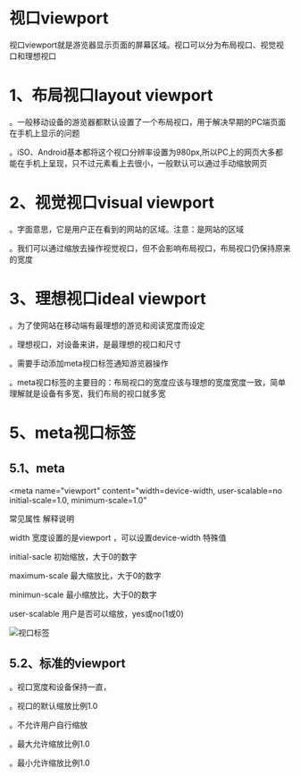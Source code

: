 # 视口viewport

视口viewport就是游览器显示页面的屏幕区域。视口可以分为布局视口、视觉视口和理想视口

# 1、布局视口layout viewport

。一般移动设备的游览器都默认设置了一个布局视口，用于解决早期的PC端页面在手机上显示的问题

。iSO、Android基本都将这个视口分辨率设置为980px,所以PC上的网页大多都能在手机上呈现，只不过元素看上去很小，一般默认可以通过手动缩放网页

# 2、视觉视口visual viewport

。字面意思，它是用户正在看到的网站的区域。注意：是网站的区域

。我们可以通过缩放去操作视觉视口，但不会影响布局视口，布局视口仍保持原来的宽度

# 3、理想视口ideal viewport

。为了使网站在移动端有最理想的游览和阅读宽度而设定

。理想视口，对设备来讲，是最理想的视口和尺寸

。需要手动添加meta视口标签通知游览器操作

。meta视口标签的主要目的：布局视口的宽度应该与理想的宽度宽度一致，简单理解就是设备有多宽，我们布局的视口就多宽

# 5、meta视口标签

## 5.1、meta

<meta name="viewport" content="width=device-width, user-scalable=no initial-scale=1.0, minimum-scale=1.0"

常见属性    解释说明

width          宽度设置的是viewport ，可以设置device-width 特殊值

initial-sacle    初始缩放，大于0的数字

maximum-scale    最大缩放比，大于0的数字

minimun-scale       最小缩放比，大于0的数字

user-scalable         用户是否可以缩放，yes或no(1或0)

![视口标签](C:\Users\86173\Desktop\最新html\移动端笔记\images\视口标签.png)

## 5.2、标准的viewport

。视口宽度和设备保持一直，

。视口的默认缩放比例1.0

。不允许用户自行缩放

。最大允许缩放比例1.0

。最小允许缩放比例1.0

